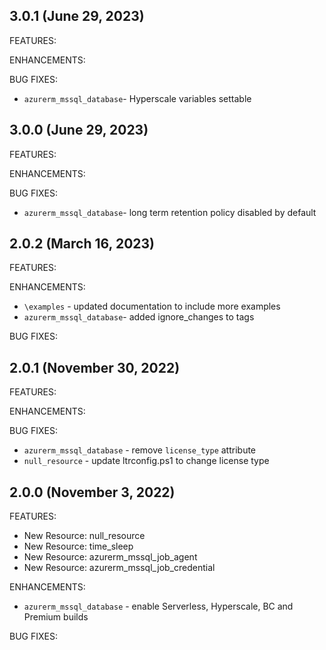 ## 3.0.1 (June 29, 2023)

FEATURES:

ENHANCEMENTS:

BUG FIXES:
* `azurerm_mssql_database`- Hyperscale variables settable

## 3.0.0 (June 29, 2023)

FEATURES:

ENHANCEMENTS:

BUG FIXES:
* `azurerm_mssql_database`- long term retention policy disabled by default


## 2.0.2 (March 16, 2023)

FEATURES:

ENHANCEMENTS:
* `\examples` - updated documentation to include more examples
* `azurerm_mssql_database`- added ignore_changes to tags

BUG FIXES:


## 2.0.1 (November 30, 2022)

FEATURES:

ENHANCEMENTS:

BUG FIXES:
* `azurerm_mssql_database` - remove `license_type` attribute
* `null_resource` - update ltrconfig.ps1 to change license type


## 2.0.0 (November 3, 2022)

FEATURES:
* New Resource: null_resource
* New Resource: time_sleep
* New Resource: azurerm_mssql_job_agent
* New Resource: azurerm_mssql_job_credential


ENHANCEMENTS:
* `azurerm_mssql_database` - enable Serverless, Hyperscale, BC and Premium builds

BUG FIXES: